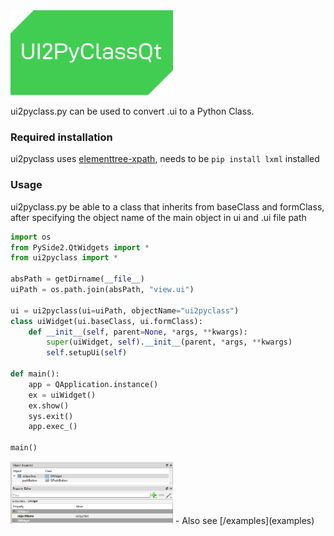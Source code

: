 <img width=260 src=logo.svg>

ui2pyclass.py can be used to convert .ui to a Python Class.


### Required installation
ui2pyclass uses [elementtree-xpath](https://docs.python.org/ja/2.7/library/xml.etree.elementtree.html#elementtree-xpath), needs to be `pip install lxml` installed




### Usage
ui2pyclass.py be able to a class that inherits from baseClass and formClass, after specifying the object name of the main object in ui and .ui file path


```python
import os
from PySide2.QtWidgets import *
from ui2pyclass import *

absPath = getDirname(__file__)
uiPath = os.path.join(absPath, "view.ui")

ui = ui2pyclass(ui=uiPath, objectName="ui2pyclass")
class uiWidget(ui.baseClass, ui.formClass):
    def __init__(self, parent=None, *args, **kwargs):
        super(uiWidget, self).__init__(parent, *args, **kwargs)
        self.setupUi(self)

def main():    
    app = QApplication.instance()
    ex = uiWidget()
    ex.show()
    sys.exit()
    app.exec_()

main()
```
<img width=260 src=QtDesiner.png>
- Also see [/examples](examples)


